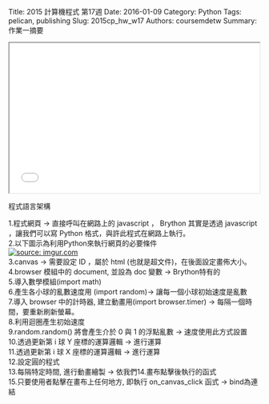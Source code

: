 Title: 2015 計算機程式 第17週
Date: 2016-01-09
Category: Python
Tags: pelican, publishing
Slug: 2015cp_hw_w17
Authors: coursemdetw
Summary: 作業一摘要


<iframe src="40423104_cp_w17_p.html" width="500" height="300"></iframe>

程式語言架構
            
1.程式網頁 → 直接呼叫在網路上的 javascript ， Brython 其實是透過 javascript ，讓我們可以寫 Python 格式，與許此程式在網路上執行。            
 2.以下圖示為利用Python來執行網頁的必要條件          
 <a href="http://imgur.com/MRowviB"><img src="http://i.imgur.com/MRowviB.jpg" title="source: imgur.com" /></a>      
 3.canvas → 需要設定 ID ，屬於 html (也就是超文件)，在後面設定畫佈大小。    
 4.browser 模組中的 document, 並設為 doc 變數 → Brython特有的    
5.導入數學模組(import math)           
6.產生各小球的亂數速度用 (import random)→ 讓每一個小球初始速度是亂數    
7.導入 browser 中的計時器, 建立動畫用(import browser.timer) → 每隔一個時間，要重新刷新螢幕。       
8.利用迴圈產生初始速度        
9.random.random() 將會產生介於 0 與 1 的浮點亂數 → 速度使用此方式設置        
10.透過更新第 i 球 Y 座標的運算邏輯 → 進行運算           
11.透過更新第 i 球 X 座標的運算邏輯 → 進行運算           
12.設定圓的程式           
13.每隔特定時間, 進行動畫繪製 → 依我們14.畫布點擊後執行的函式        
15.只要使用者點擊在畫布上任何地方, 即執行 on_canvas_click 函式 → bind為連結        


<!-- 導入 brython.js -->

<script type="text/javascript" src="http://brython.info/src/brython_dist.js"></script>

<!-- 啟動 brython() -->

<script>
window.onload=function(){
brython(1);
}
</script>

<!-- 以下利用 Brython 程式執行繪圖 -->

<canvas id="plotarea" width="600" height="400"></canvas>

<script type="text/python3">
# 導入 browser 模組中的 document, 並設為 doc 變數
from browser import document as doc
# 導入數學模組
import math
# 產生各小球的亂數速度用
import random
# 導入 browser 中的計時器, 建立動畫用
import browser.timer

# 準備繪圖畫布
canvas = doc["plotarea"]
ctx = canvas.getContext("2d")

# 取畫布的寬與高度
width = canvas.width
height = canvas.height

n = 30
# 已知數列內容個數, 先分別與 None 對應
x = [None]*n
y = [None]*n
vy = [None]*n
vx = [None]*n
# 重力加速度, Y 方向向下為正
g = 0.05
# 空氣的黏滯阻尼係數
cor = 0.7 
# 球的彈力係數
fr = 0.95
# 球的半徑
r = 3

for i in range(n):
    x[i] = 300
    y[i] = 100
    # random.random() 將會產生介於 0 與 1 的浮點亂數
    vx[i] = 2*(random.random()-.5)
    vy[i] = 2*(random.random()-.5)

# 更新第 i 球 Y 座標的運算邏輯
def updateY(i):
    if ((y[i]+r) < height):
        #y = height
        vy[i] += g
    else:
        vy[i] = -vy[i]*cor
        vx[i] *= fr
    y[i] += vy[i]
    if ((y[i]+r) > height):
        y[i] = height-r

# 更新第 i 球 X 座標的運算邏輯
def updateX(i):
    if ((x[i]+r) >= width or (x[i]-r) <= 0):
        vx[i] = -vx[i]*cor
    x[i] += vx[i]
    if ((x[i]+r) > width):
        x[i] = width-r
    elif ((x[i]-r) < 0):
        x[i] = r

# 畫圓函式
def circle(x,y,r):
    ctx.beginPath()
    ctx.arc(x, y, r, 0, math.pi*2, True)
    ctx.fill()

# 寫字函式
def text(s):
    ctx.fillStyle = "#ff0000"
    ctx.font = "30px sans-serif"
    ctx.textBaseline = "bottom"
    ctx.fillText(s,0,height)

# 每隔特定時間, 進行動畫繪製
def animate():
    # 刷新畫布
    ctx.clearRect(0, 0, width, height)
    # 逐一重新繪製小球
    ctx.fillStyle = "#000000"
    for i in range(n):
        updateY(i)
        updateX(i)
        circle(x[i],y[i],r)

text("Click me!")

# 畫布點擊後執行的函式
def on_canvas_click(ev):
    browser.timer.set_interval(animate,0)

# 只要使用者點擊在畫布上任何地方, 即執行 on_canvas_click 函式
canvas.bind('click', on_canvas_click, False)
</script>